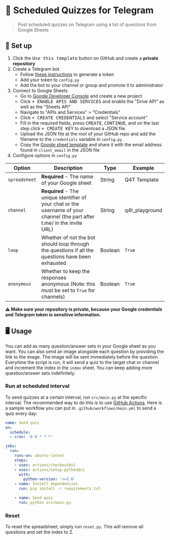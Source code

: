 # :pencil: Scheduled Quizzes for Telegram
> Post scheduled quizzes on Telegram using a list of questions from Google Sheets

## :electric_plug: Set up
1. Click the <kbd>Use this template</kbd> button on GitHub and create a **private repository**
1. Create a Telegram bot
    - Follow [these instructions](https://core.telegram.org/bots#creating-a-new-bot) to generate a token
    - Add your token to `config.py`
    - Add the bot to your channel or group and promote it to administrator
1. Connect to Google Sheets
    - Go to [Google Developer Console](https://console.developers.google.com/apis/dashboard) and create a new project
    - Click <kbd>+ ENABLE APIS AND SERVICES</kbd> and enable the "Drive API" as well as the "Sheets API"
    - Navigate to "APIs and Services" > "Credentials"
    - Click <kbd>+ CREATE CREDENTIALS</kbd> and select "Service account"
    - Fill in the required fields, press <kbd>CREATE</kbd>, <kbd>CONTINUE</kbd>, and on the last step click <kbd>+ CREATE KEY</kbd> to download a JSON file
    - Upload the JSON file at the root of your GitHub repo and add the filename to the `credentials` variable in `config.py`
    - Copy the [Google sheet template](https://docs.google.com/spreadsheets/u/1/d/1BE-ZbrkTejJloU_d953nYCKCqVSfoiQQCZ45Y3NSdtc/copy) and share it with the email address found in `client_email` in the JSON file
1. Configure options in `config.py`
    
| Option | Description | Type | Example |
| ------ | ----------- | ---- | ------- |
| `spreadsheet` | **Required** - The name of your Google sheet | String | Q4T Template |
| `channel` | **Required** - The unique identifier of your chat or the username of your channel (the part after t.me/ in the invite URL) | String | q4t_playground |
| `loop` | Whether of not the bot should loop through the questions if all the questions have been exhausted | Boolean | `True` |
| `anonymous` | Whether to keep the responses anonymous (Note: this *must* be set to `True` for channels) | Boolean | `True` |

**:warning: Make sure your repository is private, because your Google credentials and Telegram token is sensitive information.**

## :desktop_computer: Usage
You can add as many question/answer sets in your Google sheet as you want. You can also send an image alongside each question by providing the link to the image. The image will be sent immediately before the question. Everytime the script is run, it will send a quiz to the target chat or channel and increment the index in the `index` sheet. You can keep adding more question/answer sets indefinitely.

### Run at scheduled interval
To send quizzes at a certain interval, run `src/main.py` at the specific interval. The recommended way to do this is to use [GitHub Actions](https://github.com/features/actions). Here is a sample workflow you can put in `.github/workflows/main.yml` to send a quiz every day:

```yml
name: Send quiz
on:
  schedule:
  - cron: '0 0 * * *'

jobs:
  run:
    runs-on: ubuntu-latest
    steps:
    - uses: actions/checkout@v1
    - uses: actions/setup-python@v1
      with:
        python-version: '>=3.6'
    - name: Install dependencies
      run: pip install -r requirements.txt

    - name: Send quiz
      run: python src/main.py
```

### Reset
To reset the spreadsheet, simply run `reset.py`. This will remove all questions and set the index to 2.
